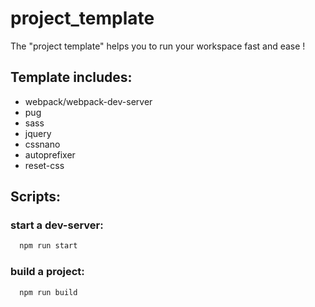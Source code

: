 # project_template
The "project template" helps you to run your workspace fast and ease !

## Template includes:

- webpack/webpack-dev-server
- pug
- sass
- jquery
- cssnano
- autoprefixer
- reset-css

## Scripts:

  ### start a dev-server: 
  ```sh
    npm run start
  ```
    
  ### build a project:
  ```sh
    npm run build
  ```

